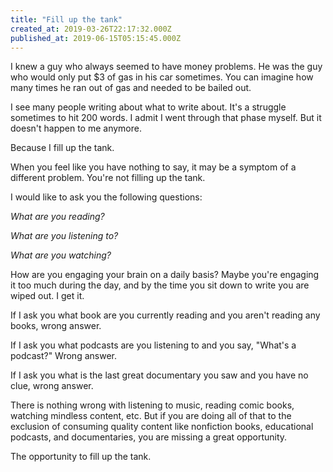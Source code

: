```yaml
---
title: "Fill up the tank"
created_at: 2019-03-26T22:17:32.000Z
published_at: 2019-06-15T05:15:45.000Z
---
```

I knew a guy who always seemed to have money problems. He was the guy who would only put $3 of gas in his car sometimes. You can imagine how many times he ran out of gas and needed to be bailed out. 

I see many people writing about what to write about. It's a struggle sometimes to hit 200 words. I admit I went through that phase myself. But it doesn't happen to me anymore. 

Because I fill up the tank.

When you feel like you have nothing to say, it may be a symptom of a different problem. You're not filling up the tank.

I would like to ask you the following questions:

_What are you reading?_

_What are you listening to?_

_What are you watching?_  

How are you engaging your brain on a daily basis? Maybe you're engaging it too much during the day, and by the time you sit down to write you are wiped out. I get it. 

If I ask you what book are you currently reading and you aren't reading any books, wrong answer. 

If I ask you what podcasts are you listening to and you say, "What's a podcast?" Wrong answer.

If I ask you what is the last great documentary you saw and you have no clue, wrong answer.

There is nothing wrong with listening to music, reading comic books, watching mindless content, etc. But if you are doing all of that to the exclusion of consuming quality content like nonfiction books, educational podcasts, and documentaries, you are missing a great opportunity.

The opportunity to fill up the tank.

